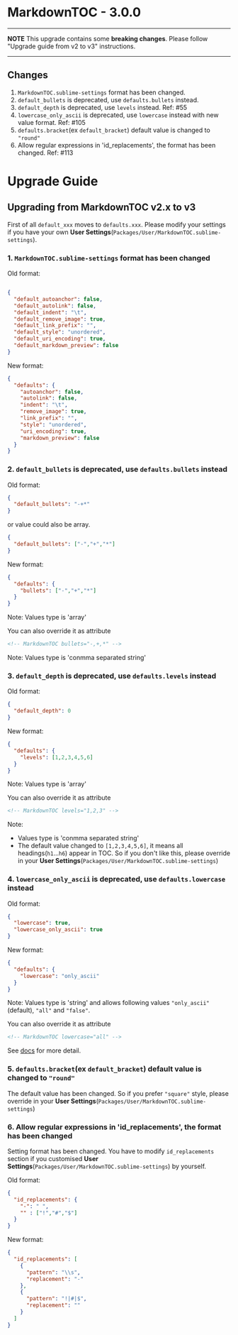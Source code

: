 # MarkdownTOC - 3.0.0

---

**NOTE**
This upgrade contains some **breaking changes**. 
Please follow "Upgrade guide from v2 to v3" instructions.

---

## Changes

1. `MarkdownTOC.sublime-settings` format has been changed.
2. `default_bullets` is deprecated, use `defaults.bullets` instead.
3. `default_depth` is deprecated, use `levels` instead. Ref: #55
4. `lowercase_only_ascii` is deprecated, use `lowercase` instead with new value format. Ref: #105
5. `defaults.bracket`(ex `default_bracket`) default value is changed to `"round"`
6. Allow regular expressions in 'id_replacements', the format has been changed. Ref: #113


# Upgrade Guide

## Upgrading from MarkdownTOC v2.x to v3

First of all `default_xxx` moves to `defaults.xxx`.
Please modify your settings if you have your own **User Settings**(`Packages/User/MarkdownTOC.sublime-settings`).


### 1. `MarkdownTOC.sublime-settings` format has been changed

Old format:

```json

{
  "default_autoanchor": false,
  "default_autolink": false,
  "default_indent": "\t",
  "default_remove_image": true,
  "default_link_prefix": "",
  "default_style": "unordered",
  "default_uri_encoding": true,
  "default_markdown_preview": false
}
```

New format:

```json
{
  "defaults": {
    "autoanchor": false,
    "autolink": false,
    "indent": "\t",
    "remove_image": true,
    "link_prefix": "",
    "style": "unordered",
    "uri_encoding": true,
    "markdown_preview": false
  }
}
```


### 2. `default_bullets` is deprecated, use `defaults.bullets` instead

Old format:

```json
{
  "default_bullets": "-+*"
}
```

or value could also be array.

```json
{
  "default_bullets": ["-","+","*"]
}
```

New format:

```json
{
  "defaults": {
    "bullets": ["-","+","*"]
  }
}
```

Note: Values type is 'array'

You can also override it as attribute

```markdown
<!-- MarkdownTOC bullets="-,+,*" -->
```

Note: Values type is 'conmma separated string'


### 3. `default_depth` is deprecated, use `defaults.levels` instead

Old format:

```json
{
  "default_depth": 0
}
```

New format:

```json
{
  "defaults": {
    "levels": [1,2,3,4,5,6]
  }
}
```

Note: Values type is 'array'

You can also override it as attribute

```markdown
<!-- MarkdownTOC levels="1,2,3" -->
```

Note: 

- Values type is 'conmma separated string'
- The default value changed to `[1,2,3,4,5,6]`, it means all headings(`h1`...`h6`) appear in TOC. So if you don't like this, please override in your **User Settings**(`Packages/User/MarkdownTOC.sublime-settings`)


### 4. `lowercase_only_ascii` is deprecated, use `defaults.lowercase` instead

Old format:

```json
{
  "lowercase": true,
  "lowercase_only_ascii": true
}
```

New format:

```json
{
  "defaults": {
    "lowercase": "only_ascii"
  }
}
```

Note: Values type is 'string' and allows following values `"only_ascii"`(default), `"all"` and `"false"`.

You can also override it as attribute

```markdown
<!-- MarkdownTOC lowercase="all" -->
```

See [docs](https://github.com/naokazuterada/MarkdownTOC#lowercasing-in-ids) for more detail.


### 5. `defaults.bracket`(ex `default_bracket`) default value is changed to `"round"`

The default value has been changed. So if you prefer `"square"` style, please override in your **User Settings**(`Packages/User/MarkdownTOC.sublime-settings`)


### 6. Allow regular expressions in 'id_replacements', the format has been changed

Setting format has been changed.
You have to modify `id_replacements` section if you customised **User Settings**(`Packages/User/MarkdownTOC.sublime-settings`) by yourself.

Old format:

```json
{
  "id_replacements": {
    "-": " ",
    "" : ["!","#","$"]
  }
}
```

New format:

```json
{
  "id_replacements": [
    {
      "pattern": "\\s",
      "replacement": "-"
    },
    {
      "pattern": "!|#|$",
      "replacement": ""
    }
  ]
}
```
